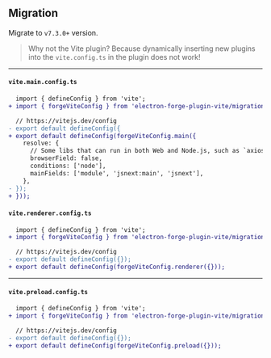 ## Migration

Migrate to `v7.3.0+` version.

> Why not the Vite plugin? Because dynamically inserting new plugins into the `vite.config.ts` in the plugin does not work!

---

#### `vite.main.config.ts`

```diff
  import { defineConfig } from 'vite';
+ import { forgeViteConfig } from 'electron-forge-plugin-vite/migration';

  // https://vitejs.dev/config
- export default defineConfig({
+ export default defineConfig(forgeViteConfig.main({
    resolve: {
      // Some libs that can run in both Web and Node.js, such as `axios`, we need to tell Vite to build them in Node.js.
      browserField: false,
      conditions: ['node'],
      mainFields: ['module', 'jsnext:main', 'jsnext'],
    },
- });
+ }));
```

#### `vite.renderer.config.ts`

```diff
  import { defineConfig } from 'vite';
+ import { forgeViteConfig } from 'electron-forge-plugin-vite/migration';

  // https://vitejs.dev/config
- export default defineConfig({});
+ export default defineConfig(forgeViteConfig.renderer({}));
```

---

#### `vite.preload.config.ts`

```diff
  import { defineConfig } from 'vite';
+ import { forgeViteConfig } from 'electron-forge-plugin-vite/migration';

  // https://vitejs.dev/config
- export default defineConfig({});
+ export default defineConfig(forgeViteConfig.preload({}));
```
